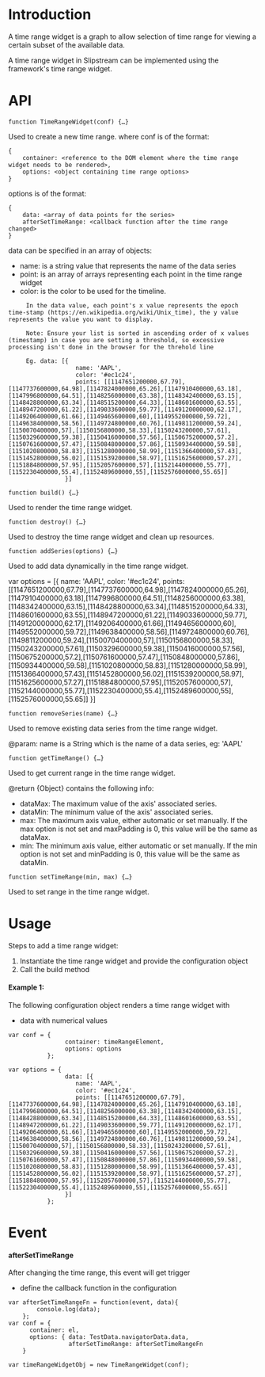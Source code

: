 # Introduction
A time range widget is a graph to allow selection of time range for viewing a certain subset of the available data.

A time range widget in Slipstream can be implemented using the framework's time range widget.

# API
```
function TimeRangeWidget(conf) {…}
```

Used to create a new time range.
where conf is of the format:

```
{
    container: <reference to the DOM element where the time range widget needs to be rendered>,
    options: <object containing time range options>
}
```

options is of the format:


```
{
    data: <array of data points for the series>
    afterSetTimeRange: <callback function after the time range changed>
}
```

data can be specified in an array of objects:
* name: is a string value that represents the name of the data series
* point: is an array of arrays representing each point in the time range widget
* color: is the color to be used for the timeline.

```
     In the data value, each point's x value represents the epoch time-stamp (https://en.wikipedia.org/wiki/Unix_time), the y value represents the value you want to display.
     
     Note: Ensure your list is sorted in ascending order of x values (timestamp) in case you are setting a threshold, so excessive processing isn't done in the browser for the threhold line

     Eg. data: [{
                   name: 'AAPL',
                   color: '#ec1c24',
                   points: [[1147651200000,67.79],[1147737600000,64.98],[1147824000000,65.26],[1147910400000,63.18],[1147996800000,64.51],[1148256000000,63.38],[1148342400000,63.15],[1148428800000,63.34],[1148515200000,64.33],[1148601600000,63.55],[1148947200000,61.22],[1149033600000,59.77],[1149120000000,62.17],[1149206400000,61.66],[1149465600000,60],[1149552000000,59.72],[1149638400000,58.56],[1149724800000,60.76],[1149811200000,59.24],[1150070400000,57],[1150156800000,58.33],[1150243200000,57.61],[1150329600000,59.38],[1150416000000,57.56],[1150675200000,57.2],[1150761600000,57.47],[1150848000000,57.86],[1150934400000,59.58],[1151020800000,58.83],[1151280000000,58.99],[1151366400000,57.43],[1151452800000,56.02],[1151539200000,58.97],[1151625600000,57.27],[1151884800000,57.95],[1152057600000,57],[1152144000000,55.77],[1152230400000,55.4],[1152489600000,55],[1152576000000,55.65]]
                }]
```

```
function build() {…}
```

Used to render the time range widget.

```
function destroy() {…}
```

Used to destroy the time range widget and clean up resources.


```
function addSeries(options) {…}
```

Used to add data dynamically in the time range widget.

var options = [{
                 name: 'AAPL',
                 color: '#ec1c24',
                 points: [[1147651200000,67.79],[1147737600000,64.98],[1147824000000,65.26],[1147910400000,63.18],[1147996800000,64.51],[1148256000000,63.38],[1148342400000,63.15],[1148428800000,63.34],[1148515200000,64.33],[1148601600000,63.55],[1148947200000,61.22],[1149033600000,59.77],[1149120000000,62.17],[1149206400000,61.66],[1149465600000,60],[1149552000000,59.72],[1149638400000,58.56],[1149724800000,60.76],[1149811200000,59.24],[1150070400000,57],[1150156800000,58.33],[1150243200000,57.61],[1150329600000,59.38],[1150416000000,57.56],[1150675200000,57.2],[1150761600000,57.47],[1150848000000,57.86],[1150934400000,59.58],[1151020800000,58.83],[1151280000000,58.99],[1151366400000,57.43],[1151452800000,56.02],[1151539200000,58.97],[1151625600000,57.27],[1151884800000,57.95],[1152057600000,57],[1152144000000,55.77],[1152230400000,55.4],[1152489600000,55],[1152576000000,55.65]]
              }]

```
function removeSeries(name) {…}
```

Used to remove existing data series from the time range widget.

@param: name is a String which is the name of a data series, eg: 'AAPL'

```
function getTimeRange() {…}
```

Used to get current range in the time range widget.

@return {Object} contains the following info:
* dataMax: The maximum value of the axis' associated series.
* dataMin: The minimum value of the axis' associated series.
* max: The maximum axis value, either automatic or set manually. If the max option is not set and maxPadding is 0, this value will be the same as dataMax.
* min: The minimum axis value, either automatic or set manually. If the min option is not set and minPadding is 0, this value will be the same as dataMin.

```
function setTimeRange(min, max) {…}
```

Used to set range in the time range widget.



# Usage
Steps to add a time range widget:
1. Instantiate the time range widget and provide the configuration object
2. Call the build method

#### Example 1:

The following configuration object renders a time range widget with
- data with numerical values

```
var conf = {
                container: timeRangeElement,
                options: options
           };
```

```
var options = {
                data: [{
                   name: 'AAPL',
                   color: '#ec1c24',
                   points: [[1147651200000,67.79],[1147737600000,64.98],[1147824000000,65.26],[1147910400000,63.18],[1147996800000,64.51],[1148256000000,63.38],[1148342400000,63.15],[1148428800000,63.34],[1148515200000,64.33],[1148601600000,63.55],[1148947200000,61.22],[1149033600000,59.77],[1149120000000,62.17],[1149206400000,61.66],[1149465600000,60],[1149552000000,59.72],[1149638400000,58.56],[1149724800000,60.76],[1149811200000,59.24],[1150070400000,57],[1150156800000,58.33],[1150243200000,57.61],[1150329600000,59.38],[1150416000000,57.56],[1150675200000,57.2],[1150761600000,57.47],[1150848000000,57.86],[1150934400000,59.58],[1151020800000,58.83],[1151280000000,58.99],[1151366400000,57.43],[1151452800000,56.02],[1151539200000,58.97],[1151625600000,57.27],[1151884800000,57.95],[1152057600000,57],[1152144000000,55.77],[1152230400000,55.4],[1152489600000,55],[1152576000000,55.65]]
                }]
           };
```

# Event

#### afterSetTimeRange

After changing the time range, this event will get trigger
- define the callback function in the configuration

```
var afterSetTimeRangeFn = function(event, data){
        console.log(data);
    };
var conf = {
      container: el,
      options: { data: TestData.navigatorData.data,  
                 afterSetTimeRange: afterSetTimeRangeFn
    }

var timeRangeWidgetObj = new TimeRangeWidget(conf);
```
